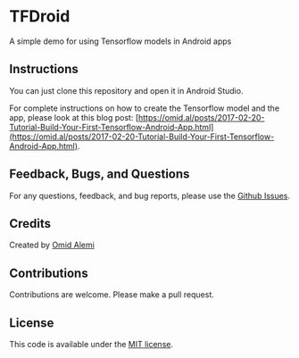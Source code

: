 # TFDroid
A simple demo for using Tensorflow models in Android apps

## Instructions
You can just clone this repository and open it in Android Studio.

For complete instructions on how to create the Tensorflow model and the app, please look at this blog post: [https://omid.al/posts/2017-02-20-Tutorial-Build-Your-First-Tensorflow-Android-App.html](https://omid.al/posts/2017-02-20-Tutorial-Build-Your-First-Tensorflow-Android-App.html).

## Feedback, Bugs, and Questions
For any questions, feedback, and bug reports, please use the [Github Issues](https://github.com/omimo/TFDroid/issues).

## Credits
Created by [Omid Alemi](https://omid.al/projects/)

## Contributions
Contributions are welcome. Please make a pull request.

## License
This code is available under the [MIT license](http://opensource.org/licenses/MIT).
